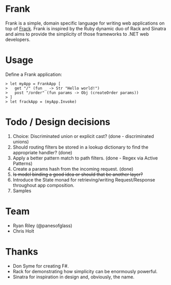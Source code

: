 Frank
============
Frank is a simple, domain specific language for writing web applications on top of [Frack](http://nwsgi.net/). Frank is inspired by the Ruby dynamic duo of Rack and Sinatra and aims to provide the simplicity of those frameworks to .NET web developers.  

Usage
============

Define a Frank application:

    > let myApp = FrankApp [
    >   get "/" (fun _ -> Str "Hello world!")
    >   post "/order" (fun params -> Obj (createOrder params))
    > ]
    > let frackApp = (myApp.Invoke)

Todo / Design decisions
============
1. Choice: Discriminated union or explicit cast? (done - discriminated unions)
2. Should routing filters be stored in a lookup dictionary to find the appropriate handler? (done)
3. Apply a better pattern match to path filters. (done - Regex via Active Patterns)
4. Create a params hash from the incoming request. (done)
5. <del>Is model binding a good idea or should that be another layer?</del>
6. Introduce the State monad for retrieving/writing Request/Response throughout app composition.
7. Samples

Team
============
* Ryan Riley (@panesofglass)
* Chris Holt

Thanks
============
* Don Syme for creating F#.
* Rack for demonstrating how simplicity can be enormously powerful.
* Sinatra for inspiration in design and, obviously, the name.
